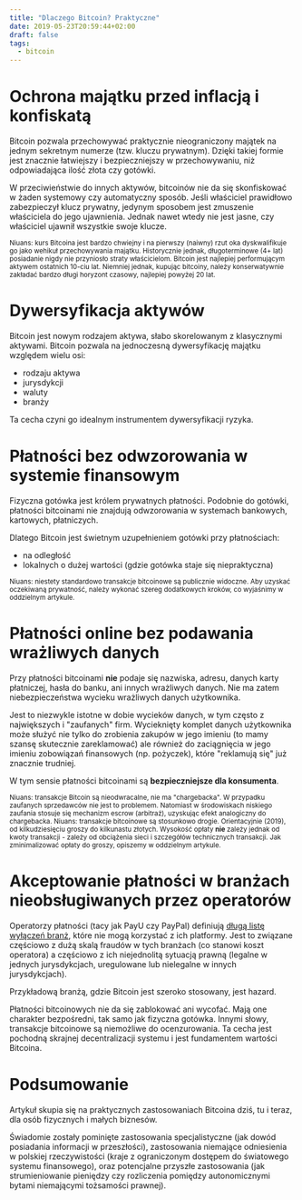 ```yaml
---
title: "Dlaczego Bitcoin? Praktyczne"
date: 2019-05-23T20:59:44+02:00
draft: false
tags:
  - bitcoin
---
```


# Ochrona majątku przed inflacją i konfiskatą

Bitcoin pozwala przechowywać praktycznie nieograniczony majątek na jednym sekretnym numerze (tzw. kluczu prywatnym). Dzięki takiej formie jest znacznie łatwiejszy i bezpieczniejszy w przechowywaniu, niż odpowiadająca ilość złota czy gotówki.

W przeciwieństwie do innych aktywów, bitcoinów nie da się skonfiskować w żaden systemowy czy automatyczny sposób. Jeśli właściciel prawidłowo zabezpieczył klucz prywatny, jedynym sposobem jest zmuszenie właściciela do jego ujawnienia. Jednak nawet wtedy nie jest jasne, czy właściciel ujawnił wszystkie swoje klucze.

<span style="font-size: smaller;">
Niuans: kurs Bitcoina jest bardzo chwiejny i na pierwszy (naiwny) rzut oka dyskwalifikuje go jako wehikuł przechowywania majątku. Historycznie jednak, długoterminowe (4+ lat) posiadanie nigdy nie przyniosło straty właścicielom. Bitcoin jest najlepiej performującym aktywem ostatnich 10-ciu lat. Niemniej jednak, kupując bitcoiny, należy konserwatywnie zakładać bardzo długi horyzont czasowy, najlepiej powyżej 20 lat.
</span>

# Dywersyfikacja aktywów

Bitcoin jest nowym rodzajem aktywa, słabo skorelowanym z klasycznymi aktywami.
Bitcoin pozwala na jednoczesną dywersyfikację majątku względem wielu osi:

- rodzaju aktywa
- jurysdykcji
- waluty
- branży

Ta cecha czyni go idealnym instrumentem dywersyfikacji ryzyka.

# Płatności bez odwzorowania w systemie finansowym

Fizyczna gotówka jest królem prywatnych płatności. Podobnie do gotówki, płatności bitcoinami nie znajdują odwzorowania w systemach bankowych, kartowych, płatniczych.

Dlatego Bitcoin jest świetnym uzupełnieniem gotówki przy płatnościach:

* na odległość
* lokalnych o dużej wartości (gdzie gotówka staje się niepraktyczna)

<span style="font-size: smaller;">
Niuans: niestety standardowo transakcje bitcoinowe są publicznie widoczne. Aby uzyskać oczekiwaną prywatność, należy wykonać szereg dodatkowych kroków, co wyjaśnimy w oddzielnym artykule.
</span>

# Płatności online bez podawania wrażliwych danych

Przy płatności bitcoinami **nie** podaje się nazwiska, adresu, danych karty płatniczej, hasła do banku, ani innych wrażliwych danych. Nie ma zatem niebezpieczeństwa wycieku wrażliwych danych użytkownika.

Jest to niezwykle istotne w dobie wycieków danych, w tym często z największych i "zaufanych" firm. Wycieknięty komplet danych użytkownika może służyć nie tylko do zrobienia zakupów w jego imieniu (to mamy szansę skutecznie zareklamować) ale również do zaciągnięcia w jego imieniu zobowiązań finansowych (np. pożyczek), które "reklamują się" już znacznie trudniej.

W tym sensie płatności bitcoinami są **bezpieczniejsze dla konsumenta**.

<span style="font-size: smaller;">
Niuans: transakcje Bitcoin są nieodwracalne, nie ma "chargebacka". W przypadku zaufanych sprzedawców nie jest to problemem. Natomiast w środowiskach niskiego zaufania stosuje się mechanizm escrow (arbitraż), uzyskując efekt analogiczny do chargebacka.
</span>

<span style="font-size: smaller;">
Niuans: transakcje bitcoinowe są stosunkowo drogie. Orientacyjnie (2019), od kilkudziesięciu groszy do kilkunastu złotych. Wysokość opłaty <strong>nie</strong> zależy jednak od kwoty transakcji - zależy od obciążenia sieci i szczegółów technicznych transakcji. Jak zminimalizować opłaty do groszy, opiszemy w oddzielnym artykule.
</span>

# Akceptowanie płatności w branżach nieobsługiwanych przez operatorów

Operatorzy płatności (tacy jak PayU czy PayPal) definiują [długą listę wyłączeń branż](https://whycryptocurrencies.com/undesirable_businesses.html), które nie mogą korzystać z ich platformy. Jest to związane częściowo z dużą skalą fraudów w tych branżach (co stanowi koszt operatora) a częściowo z ich niejednolitą sytuacją prawną (legalne w jednych jurysdykcjach, uregulowane lub nielegalne w innych jurysdykcjach).

Przykładową branżą, gdzie Bitcoin jest szeroko stosowany, jest hazard.

Płatności bitcoinowych nie da się zablokować ani wycofać. Mają one charakter bezpośredni, tak samo jak fizyczna gotówka. Innymi słowy, transakcje bitcoinowe są niemożliwe do ocenzurowania. Ta cecha jest pochodną skrajnej decentralizacji systemu i jest fundamentem wartości Bitcoina.


# Podsumowanie

Artykuł skupia się na praktycznych zastosowaniach Bitcoina dziś, tu i teraz, dla osób fizycznych i małych biznesów.

Świadomie zostały pominięte zastosowania specjalistyczne (jak dowód posiadania informacji w przeszłości), zastosowania niemające odniesienia w polskiej rzeczywistości (kraje z ograniczonym dostępem do światowego systemu finansowego), oraz potencjalne przyszłe zastosowania (jak strumieniowanie pieniędzy czy rozliczenia pomiędzy autonomicznymi bytami niemającymi tożsamości prawnej).
